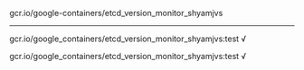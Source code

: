 gcr.io/google-containers/etcd_version_monitor_shyamjvs 

----
gcr.io/google_containers/etcd_version_monitor_shyamjvs:test √

gcr.io/google_containers/etcd_version_monitor_shyamjvs:test √

